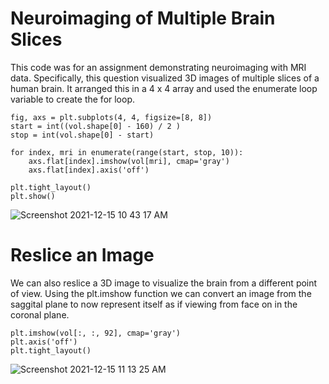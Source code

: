 # Neuroimaging of Multiple Brain Slices
This code was for an assignment demonstrating neuroimaging with MRI data. Specifically, this question visualized 3D images of multiple slices of a human brain. It arranged this in a 4 x 4 array and used the enumerate loop variable to create the for loop.  

```
fig, axs = plt.subplots(4, 4, figsize=[8, 8])
start = int((vol.shape[0] - 160) / 2 )
stop = int(vol.shape[0] - start)

for index, mri in enumerate(range(start, stop, 10)):
    axs.flat[index].imshow(vol[mri], cmap='gray')
    axs.flat[index].axis('off')

plt.tight_layout()
plt.show()
```


![Screenshot 2021-12-15 10 43 17 AM](https://user-images.githubusercontent.com/94637758/146208408-9af82384-d545-4d82-9717-30b23c871030.png)

# Reslice an Image
We can also reslice a 3D image to visualize the brain from a different point of view. Using the plt.imshow function we can convert an image from the saggital plane to now represent itself as if viewing from face on in the coronal plane.

```
plt.imshow(vol[:, :, 92], cmap='gray')
plt.axis('off')
plt.tight_layout()
```


![Screenshot 2021-12-15 11 13 25 AM](https://user-images.githubusercontent.com/94637758/146212674-f88f7d09-a282-478f-84d5-1439a0d4b268.png)

